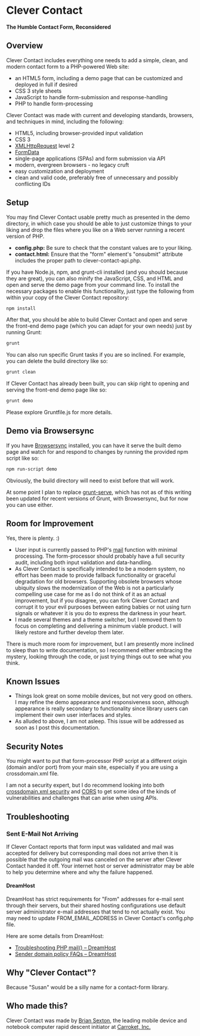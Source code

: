 # Clever Contact

**The Humble Contact Form, Reconsidered**

## Overview

Clever Contact includes everything one needs to add a simple, clean, and modern contact form to a PHP-powered Web site:
* an HTML5 form, including a demo page that can be customized and deployed in full if desired
* CSS 3 style sheets
* JavaScript to handle form-submission and response-handling
* PHP to handle form-processing

Clever Contact was made with current and developing standards, browsers, and techniques in mind, including the following:
* HTML5, including browser-provided input validation
* CSS 3
* [XMLHttpRequest](https://xhr.spec.whatwg.org/) level 2
* [FormData](https://xhr.spec.whatwg.org/#interface-formdata)
* single-page applications (SPAs) and form submission via API
* modern, evergreen browsers - no legacy cruft
* easy customization and deployment
* clean and valid code, preferably free of unnecessary and possibly conflicting IDs

## Setup

You may find Clever Contact usable pretty much as presented in the demo directory, in which case you should be able to just customize things to your liking and drop the files where you like on a Web server running a recent version of PHP.
* **config.php:** Be sure to check that the constant values are to your liking.
* **contact.html:** Ensure that the "form" element's "onsubmit" attribute includes the proper path to clever-contact-api.php.

If you have Node.js, npm, and grunt-cli installed (and you should because they are great), you can also minify the JavaScript, CSS, and HTML and open and serve the demo page from your command line. To install the necessary packages to enable this functionality, just type the following from within your copy of the Clever Contact repository:

```bash
npm install
```

After that, you should be able to build Clever Contact and open and serve the front-end demo page (which you can adapt for your own needs) just by running Grunt:

```bash
grunt
```

You can also run specific Grunt tasks if you are so inclined. For example, you can delete the build directory like so:

```bash
grunt clean
```

If Clever Contact has already been built, you can skip right to opening and serving the front-end demo page like so:

```bash
grunt demo
```

Please explore Gruntfile.js for more details.

## Demo via Browsersync

If you have [Browsersync](https://www.browsersync.io/) installed, you can have it serve the built demo page and watch for and respond to changes by running the provided npm script like so:

```bash
npm run-script demo
```

Obviously, the build directory will need to exist before that will work.

At some point I plan to replace [grunt-serve](https://www.npmjs.com/package/grunt-serve), which has not as of this writing been updated for recent versions of Grunt, with Browsersync, but for now you can use either.

## Room for Improvement

Yes, there is plenty. :)

* User input is currently passed to PHP's [mail](https://php.net/manual/en/function.mail.php) function with minimal processing. The form-processor should probably have a full security audit, including both input validation and data-handling.
* As Clever Contact is specifically intended to be a modern system, no effort has been made to provide fallback functionality or graceful degradation for old browsers. Supporting obsolete browsers whose ubiquity slows the modernization of the Web is not a particularly compelling use case for me as I do not think of it as an actual improvement, but if you disagree, you can fork Clever Contact and corrupt it to your evil purposes between eating babies or not using turn signals or whatever it is you do to express the darkness in your heart.
* I made several themes and a theme switcher, but I removed them to focus on completing and delivering a minimum viable product. I will likely restore and further develop them later.

There is much more room for improvement, but I am presently more inclined to sleep than to write documentation, so I recommend either embracing the mystery, looking through the code, or just trying things out to see what you think.

## Known Issues

* Things look great on some mobile devices, but not very good on others. I may refine the demo appearance and responsiveness soon, although appearance is really secondary to functionality since library users can implement their own user interfaces and styles.
* As alluded to above, I am not asleep. This issue will be addressed as soon as I post this documentation.

## Security Notes

You might want to put that form-processor PHP script at a different origin (domain and/or port) from your main site, especially if you are using a crossdomain.xml file.

I am not a security expert, but I do recommend looking into both [crossdomain.xml security](https://www.youtube.com/watch?v=v_5dTJYjSMA) and [CORS](https://www.w3.org/TR/cors/) to get some idea of the kinds of vulnerabilities and challenges that can arise when using APIs.

## Troubleshooting

### Sent E-Mail Not Arriving

If Clever Contact reports that form input was validated and mail was accepted for delivery but corresponding mail does not arrive then it is possible that the outgoing mail was canceled on the server after Clever Contact handed it off. Your internet host or server administrator may be able to help you determine where and why the failure happened.

#### DreamHost

DreamHost has strict requirements for "From" addresses for e-mail sent through their servers, but their shared hosting configurations use default server administrator e-mail addresses that tend to not actually exist. You may need to update FROM_EMAIL_ADDRESS in Clever Contact's config.php file.

Here are some details from DreamHost:

* [Troubleshooting PHP mail() – DreamHost](https://help.dreamhost.com/hc/en-us/articles/215507068-Troubleshooting-PHP-mail- "Troubleshooting PHP mail() – DreamHost")
* [Sender domain policy FAQs – DreamHost](https://help.dreamhost.com/hc/en-us/articles/215036118 "Sender domain policy FAQs – DreamHost")

## Why "Clever Contact"?
Because "Susan" would be a silly name for a contact-form library.

## Who made this?
Clever Contact was made by [Brian Sexton](https://briansexton.com/), the leading mobile device and notebook computer rapid descent initiator at [Carroket, Inc.](https://carroket.com/)
